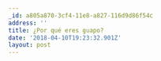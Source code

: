```yaml
---
_id: a805a870-3cf4-11e8-a827-116d9d86f54c
address: ''
title: ¿Por qué eres guapo?
date: '2018-04-10T19:23:32.901Z'
layout: post
---
```

 
